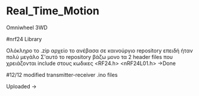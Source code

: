 # Real_Time_Motion
Omniwheel 3WD


#nrf24 Library

Ολόκληρο το .zip αρχείο το ανέβασα σε καινούργιο repository επειδή ήταν πολύ μεγάλο 
Σ'αυτό το repository βάζω μονο τα 2 header files που χρειάζονται include στους κωδικες
<RF24.h> 
<nRF24L01.h>
->Done

#12/12 modified transmitter-receiver .ino files

Uploaded ->
